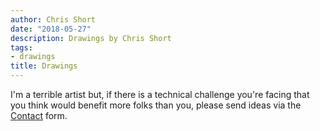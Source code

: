 ```yaml
---
author: Chris Short
date: "2018-05-27"
description: Drawings by Chris Short
tags:
- drawings
title: Drawings
---
```


I'm a terrible artist but, if there is a technical challenge you're facing that you think would benefit more folks than you, please send ideas via the [Contact](/contact
) form.

